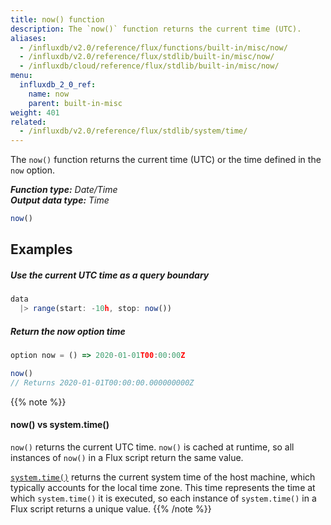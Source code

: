 ```yaml
---
title: now() function
description: The `now()` function returns the current time (UTC).
aliases:
  - /influxdb/v2.0/reference/flux/functions/built-in/misc/now/
  - /influxdb/v2.0/reference/flux/stdlib/built-in/misc/now/
  - /influxdb/cloud/reference/flux/stdlib/built-in/misc/now/
menu:
  influxdb_2_0_ref:
    name: now
    parent: built-in-misc
weight: 401
related:
  - /influxdb/v2.0/reference/flux/stdlib/system/time/
---
```


The `now()` function returns the current time (UTC) or the time defined in the `now` option.

_**Function type:** Date/Time_  
_**Output data type:** Time_

```js
now()
```

## Examples

##### Use the current UTC time as a query boundary
```js
data
  |> range(start: -10h, stop: now())
```

##### Return the now option time
```js
option now = () => 2020-01-01T00:00:00Z

now()
// Returns 2020-01-01T00:00:00.000000000Z
```

{{% note %}}
#### now() vs system.time()
`now()` returns the current UTC time.
`now()` is cached at runtime, so all instances of `now()` in a Flux script
return the same value.

[`system.time()`](/influxdb/v2.0/reference/flux/stdlib/system/time/) returns the current
system time of the host machine, which typically accounts for the local time zone.
This time represents the time at which `system.time()` it is executed, so each
instance of `system.time()` in a Flux script returns a unique value.
{{% /note %}}
